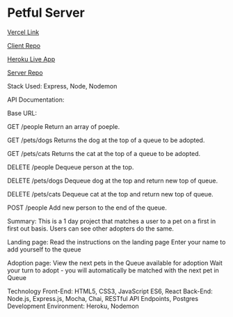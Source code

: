# Petful Server
[Vercel Link](https://petful-client-gamma.vercel.app)

[Client Repo](https://github.com/AngeloThinks/petful-client.git)

[Heroku Live App](https://pacific-chamber-02247.herokuapp.com)

[Server Repo](https://github.com/AngeloThinks/petful-server.git)

Stack Used:
Express, Node, Nodemon

API Documentation:

Base URL:

GET /people
Return an array of poeple.

GET /pets/dogs
Returns the dog at the top of a queue to be adopted.

GET /pets/cats
Returns the cat at the top of a queue to be adopted.

DELETE /people
Dequeue person at the top. 

DELETE /pets/dogs
Dequeue dog at the top and return new top of queue.

DELETE /pets/cats
Dequeue cat at the top and return new top of queue.

POST /people
Add new person to the end of the queue.

Summary:
This is a 1 day project that matches a user to a pet on a first in first out basis. Users can see other adopters do the same.

Landing page:
Read the instructions on the landing page
Enter your name to add yourself to the queue

Adoption page:
View the next pets in the Queue available for adoption
Wait your turn to adopt - you will automatically be matched with the next pet in Queue

Technology
Front-End: HTML5, CSS3, JavaScript ES6, React
Back-End: Node.js, Express.js, Mocha, Chai, RESTful API Endpoints, Postgres
Development Environment: Heroku, Nodemon